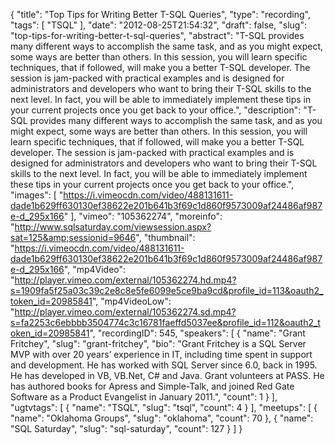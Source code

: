 {
  "title": "Top Tips for Writing Better T-SQL Queries",
  "type": "recording",
  "tags": [
    "TSQL"
  ],
  "date": "2012-08-25T21:54:32",
  "draft": false,
  "slug": "top-tips-for-writing-better-t-sql-queries",
  "abstract": "T-SQL provides many different ways to accomplish the same task, and as you might expect, some ways are better than others. In this session, you will learn specific techniques, that if followed, will make you a better T-SQL developer. The session is jam-packed with practical examples and is designed for administrators and developers who want to bring their T-SQL skills to the next level. In fact, you will be able to immediately implement these tips in your current projects once you get back to your office.",
  "description": "T-SQL provides many different ways to accomplish the same task, and as you might expect, some ways are better than others. In this session, you will learn specific techniques, that if followed, will make you a better T-SQL developer. The session is jam-packed with practical examples and is designed for administrators and developers who want to bring their T-SQL skills to the next level. In fact, you will be able to immediately implement these tips in your current projects once you get back to your office.",
  "images": [
    "https://i.vimeocdn.com/video/488131611-dade1b629ff630130ef38622e201b641b3f69c1d860f9573009af24486af987e-d_295x166"
  ],
  "vimeo": "105362274",
  "moreinfo": "http://www.sqlsaturday.com/viewsession.aspx?sat=125&amp;sessionid=9646",
  "thumbnail": "https://i.vimeocdn.com/video/488131611-dade1b629ff630130ef38622e201b641b3f69c1d860f9573009af24486af987e-d_295x166",
  "mp4Video": "http://player.vimeo.com/external/105362274.hd.mp4?s=1909fa5f25a03c39c2e8c8e5fe6099e5ce9ba9cd&profile_id=113&oauth2_token_id=20985841",
  "mp4VideoLow": "http://player.vimeo.com/external/105362274.sd.mp4?s=fa2253c6ebbbb3504774c3c16781faeffd5037ee&profile_id=112&oauth2_token_id=20985841",
  "recordingID": 545,
  "speakers": [
    {
      "name": "Grant Fritchey",
      "slug": "grant-fritchey",
      "bio": "Grant Fritchey is a SQL Server MVP with over 20 years’ experience in IT, including time spent in support and development. He has worked with SQL Server since 6.0, back in 1995. He has developed in VB, VB.Net, C# and Java. Grant volunteers at PASS. He has authored books for Apress and Simple-Talk, and joined Red Gate Software as a Product Evangelist in January 2011.",
      "count": 1
    }
  ],
  "ugtvtags": [
    {
      "name": "TSQL",
      "slug": "tsql",
      "count": 4
    }
  ],
  "meetups": [
    {
      "name": "Oklahoma Groups",
      "slug": "oklahoma",
      "count": 70
    },
    {
      "name": "SQL Saturday",
      "slug": "sql-saturday",
      "count": 127
    }
  ]
}